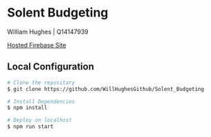 # Solent Budgeting

William Hughes | Q14147939

[Hosted Firebase Site](https://solent-budgeting.web.app/)

## Local Configuration

```bash
# Clone the repositary
$ git clone https://github.com/WillHughesGithub/Solent_Budgeting
```

```bash
# Install Dependencies
$ npm install
```

```bash
# Deploy on localhost
$ npm run start
```

